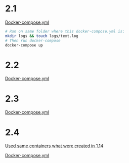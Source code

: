 # 2.1

[Docker-compose.yml](./2.1/docker-compose.yml)

```sh
# Run on same folder where this docker-compose.yml is:
mkdir logs && touch logs/text.log
# Then run docker-compose
docker-compose up
```

# 2.2

[Docker-compose.yml](./2.2/docker-compose.yml)

# 2.3

[Docker-compose.yml](./2.3/docker-compose.yml)

# 2.4

[Used same containers what were created in 1.14](../part1/1.14)

[Docker-compose.yml](./2.4/docker-compose.yml)
